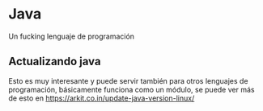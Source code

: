 # Java
Un fucking lenguaje de programación

## Actualizando java
Esto es muy interesante y puede servir también para otros lenguajes de programación, básicamente funciona como un módulo, se puede ver más de esto en https://arkit.co.in/update-java-version-linux/